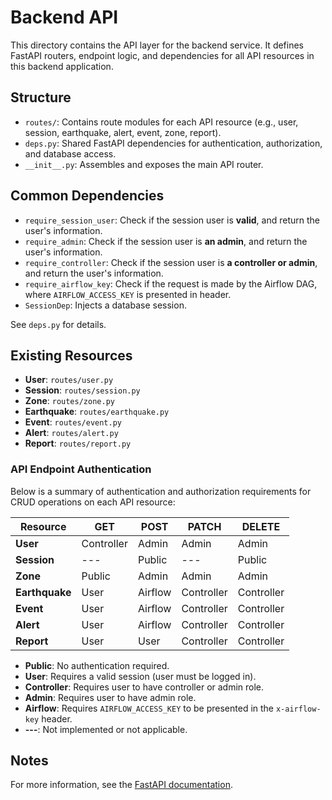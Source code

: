 # Backend API

This directory contains the API layer for the backend service. It defines FastAPI routers, endpoint logic, and dependencies for all API resources in this backend application.

## Structure

- `routes/`: Contains route modules for each API resource (e.g., user, session, earthquake, alert, event, zone, report).
- `deps.py`: Shared FastAPI dependencies for authentication, authorization, and database access.
- `__init__.py`: Assembles and exposes the main API router.

## Common Dependencies

- `require_session_user`: Check if the session user is **valid**, and return the user's information.
- `require_admin`: Check if the session user is **an admin**, and return the user's information.
- `require_controller`: Check if the session user is **a controller or admin**, and return the user's information.
- `require_airflow_key`: Check if the request is made by the Airflow DAG, where `AIRFLOW_ACCESS_KEY` is presented in header.
- `SessionDep`: Injects a database session.

See `deps.py` for details.

## Existing Resources

- **User**: `routes/user.py`
- **Session**: `routes/session.py`
- **Zone**: `routes/zone.py`
- **Earthquake**: `routes/earthquake.py`
- **Event**: `routes/event.py`
- **Alert**: `routes/alert.py`
- **Report**: `routes/report.py`

### API Endpoint Authentication

Below is a summary of authentication and authorization requirements for CRUD operations on each API resource:

| Resource       | GET        | POST    | PATCH      | DELETE     |
| -------------- | ---------- | ------- | ---------- | ---------- |
| **User**       | Controller | Admin   | Admin      | Admin      |
| **Session**    | ---        | Public  | ---        | Public     |
| **Zone**       | Public     | Admin   | Admin      | Admin      |
| **Earthquake** | User       | Airflow | Controller | Controller |
| **Event**      | User       | Airflow | Controller | Controller |
| **Alert**      | User       | Airflow | Controller | Controller |
| **Report**     | User       | User    | Controller | Controller |

- **Public**: No authentication required.
- **User**: Requires a valid session (user must be logged in).
- **Controller**: Requires user to have controller or admin role.
- **Admin**: Requires user to have admin role.
- **Airflow**: Requires `AIRFLOW_ACCESS_KEY` to be presented in the `x-airflow-key` header.
- **---**: Not implemented or not applicable.

## Notes

For more information, see the [FastAPI documentation](https://fastapi.tiangolo.com/).
